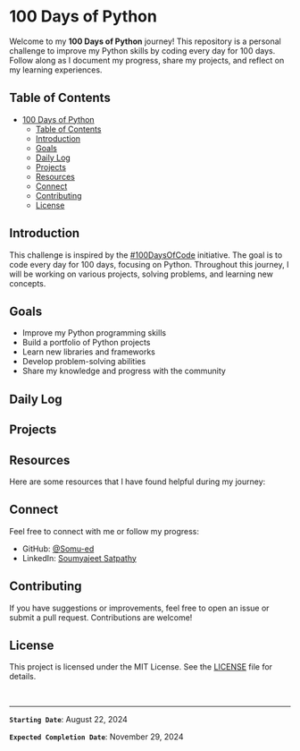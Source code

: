 # 100 Days of Python

Welcome to my **100 Days of Python** journey! This repository is a personal challenge to improve my Python skills by coding every day for 100 days. Follow along as I document my progress, share my projects, and reflect on my learning experiences.

## Table of Contents

- [100 Days of Python](#100-days-of-python)
  - [Table of Contents](#table-of-contents)
  - [Introduction](#introduction)
  - [Goals](#goals)
  - [Daily Log](#daily-log)
  - [Projects](#projects)
  - [Resources](#resources)
  - [Connect](#connect)
  - [Contributing](#contributing)
  - [License](#license)

## Introduction

This challenge is inspired by the [#100DaysOfCode](https://www.100daysofcode.com/) initiative. The goal is to code every day for 100 days, focusing on Python. Throughout this journey, I will be working on various projects, solving problems, and learning new concepts.

## Goals

- Improve my Python programming skills
- Build a portfolio of Python projects
- Learn new libraries and frameworks
- Develop problem-solving abilities
- Share my knowledge and progress with the community

## Daily Log

<!-- ### Day 1: [Date]

**Today's Progress**:
- [Description of what you worked on]

**Thoughts**:
- [Reflections on what you learned, challenges faced, etc.]

**Link to Work**:
- [Link to the code or project]

---

### Day 2: [Date]

**Today's Progress**:
- [Description of what you worked on]

**Thoughts**:
- [Reflections on what you learned, challenges faced, etc.]

**Link to Work**:
- [Link to the code or project]

--- -->

<!-- *(Continue this format for each day)* -->

## Projects

<!-- - **Project 1**: [Project Name]
  - Description: [Brief description of the project]
  - Technologies Used: [List of technologies]
  - Link: [Link to project repository or files]

- **Project 2**: [Project Name]
  - Description: [Brief description of the project]
  - Technologies Used: [List of technologies]
  - Link: [Link to project repository or files] -->

<!-- *(Add more projects as I progress)* -->

## Resources

Here are some resources that I have found helpful during my journey:

<!-- - [Resource 1](https://example.com) - Description of the resource
- [Resource 2](https://example.com) - Description of the resource
- [Resource 3](https://example.com) - Description of the resource -->

<!-- *(Add more resources as you discover them)* -->

## Connect

Feel free to connect with me or follow my progress:

- GitHub: [@Somu-ed](https://github.com/Somu-ed)
- LinkedIn: [Soumyajeet Satpathy](https://www.linkedin.com/in/s-satpathy/)

## Contributing

If you have suggestions or improvements, feel free to open an issue or submit a pull request. Contributions are welcome!

## License

This project is licensed under the MIT License. See the [LICENSE](LICENSE) file for details.

<br />

---

**`Starting Date`**: August 22, 2024

**`Expected Completion Date`**: November 29, 2024
